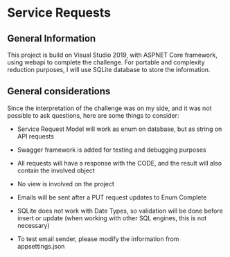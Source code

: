 # Service Requests

## General Information
This project is build on Visual Studio 2019, with ASPNET Core framework, using webapi to complete the challenge.
For portable and complexity reduction purposes, I will use SQLite database to store the information.

## General considerations
Since the interpretation of the challenge was on my side, and it was not possible to ask questions, here are some things to consider:

* Service Request Model will work as enum on database, but as string on API requests
* Swagger framework is added for testing and debugging purposes
* All requests will have a response with the CODE, and the result will also contain the involved object
* No view is involved on the project
* Emails will be sent after a PUT request updates to Enum Complete
* SQLite does not work with Date Types, so validation will be done before insert or update (when working with other SQL engines, this is not necessary)

* To test email sender, please modify the information from appsettings.json